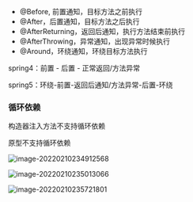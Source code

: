 * @Before, 前置通知，目标方法之前执行
* @After，后置通知，目标方法之后执行
* @AfterReturning，返回后通知，执行方法结束前执行
* @AfterThrowing，异常通知，出现异常时候执行
* @Around，环绕通知，环绕目标方法执行

spring4：前置 - 后置 - 正常返回/方法异常

spring5：环绕-前置-返回后通知/方法异常-后置-环绕





### 循环依赖

构造器注入方法不支持循环依赖

原型不支持循环依赖

![image-20220210234912568](C:\Users\46305\AppData\Roaming\Typora\typora-user-images\image-20220210234912568.png)

![image-20220210235013066](C:\Users\46305\AppData\Roaming\Typora\typora-user-images\image-20220210235013066.png)

![image-20220210235721801](C:\Users\46305\AppData\Roaming\Typora\typora-user-images\image-20220210235721801.png)
